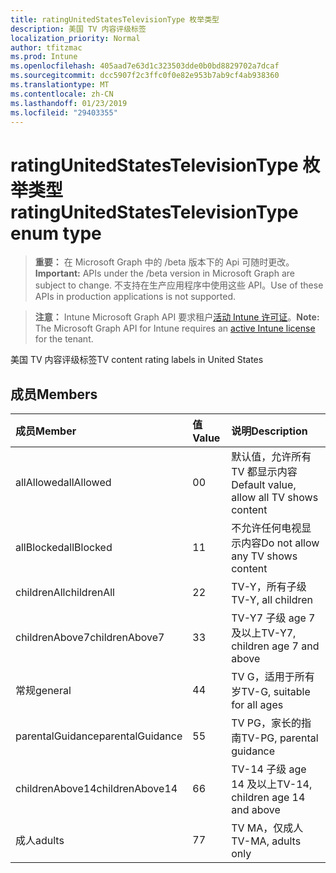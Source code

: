 ```yaml
---
title: ratingUnitedStatesTelevisionType 枚举类型
description: 美国 TV 内容评级标签
localization_priority: Normal
author: tfitzmac
ms.prod: Intune
ms.openlocfilehash: 405aad7e63d1c323503dde0b0bd8829702a7dcaf
ms.sourcegitcommit: dcc5907f2c3ffc0f0e82e953b7ab9cf4ab938360
ms.translationtype: MT
ms.contentlocale: zh-CN
ms.lasthandoff: 01/23/2019
ms.locfileid: "29403355"
---
```

# <a name="ratingunitedstatestelevisiontype-enum-type"></a><span data-ttu-id="c012a-103">ratingUnitedStatesTelevisionType 枚举类型</span><span class="sxs-lookup"><span data-stu-id="c012a-103">ratingUnitedStatesTelevisionType enum type</span></span>

> <span data-ttu-id="c012a-104">**重要：** 在 Microsoft Graph 中的 /beta 版本下的 Api 可随时更改。</span><span class="sxs-lookup"><span data-stu-id="c012a-104">**Important:** APIs under the /beta version in Microsoft Graph are subject to change.</span></span> <span data-ttu-id="c012a-105">不支持在生产应用程序中使用这些 API。</span><span class="sxs-lookup"><span data-stu-id="c012a-105">Use of these APIs in production applications is not supported.</span></span>

> <span data-ttu-id="c012a-106">**注意：** Intune Microsoft Graph API 要求租户[活动 Intune 许可证](https://go.microsoft.com/fwlink/?linkid=839381)。</span><span class="sxs-lookup"><span data-stu-id="c012a-106">**Note:** The Microsoft Graph API for Intune requires an [active Intune license](https://go.microsoft.com/fwlink/?linkid=839381) for the tenant.</span></span>

<span data-ttu-id="c012a-107">美国 TV 内容评级标签</span><span class="sxs-lookup"><span data-stu-id="c012a-107">TV content rating labels in United States</span></span>

## <a name="members"></a><span data-ttu-id="c012a-108">成员</span><span class="sxs-lookup"><span data-stu-id="c012a-108">Members</span></span>
|<span data-ttu-id="c012a-109">成员</span><span class="sxs-lookup"><span data-stu-id="c012a-109">Member</span></span>|<span data-ttu-id="c012a-110">值</span><span class="sxs-lookup"><span data-stu-id="c012a-110">Value</span></span>|<span data-ttu-id="c012a-111">说明</span><span class="sxs-lookup"><span data-stu-id="c012a-111">Description</span></span>|
|:---|:---|:---|
|<span data-ttu-id="c012a-112">allAllowed</span><span class="sxs-lookup"><span data-stu-id="c012a-112">allAllowed</span></span>|<span data-ttu-id="c012a-113">0</span><span class="sxs-lookup"><span data-stu-id="c012a-113">0</span></span>|<span data-ttu-id="c012a-114">默认值，允许所有 TV 都显示内容</span><span class="sxs-lookup"><span data-stu-id="c012a-114">Default value, allow all TV shows content</span></span>|
|<span data-ttu-id="c012a-115">allBlocked</span><span class="sxs-lookup"><span data-stu-id="c012a-115">allBlocked</span></span>|<span data-ttu-id="c012a-116">1</span><span class="sxs-lookup"><span data-stu-id="c012a-116">1</span></span>|<span data-ttu-id="c012a-117">不允许任何电视显示内容</span><span class="sxs-lookup"><span data-stu-id="c012a-117">Do not allow any TV shows content</span></span>|
|<span data-ttu-id="c012a-118">childrenAll</span><span class="sxs-lookup"><span data-stu-id="c012a-118">childrenAll</span></span>|<span data-ttu-id="c012a-119">2</span><span class="sxs-lookup"><span data-stu-id="c012a-119">2</span></span>|<span data-ttu-id="c012a-120">TV-Y，所有子级</span><span class="sxs-lookup"><span data-stu-id="c012a-120">TV-Y, all children</span></span>|
|<span data-ttu-id="c012a-121">childrenAbove7</span><span class="sxs-lookup"><span data-stu-id="c012a-121">childrenAbove7</span></span>|<span data-ttu-id="c012a-122">3</span><span class="sxs-lookup"><span data-stu-id="c012a-122">3</span></span>|<span data-ttu-id="c012a-123">TV-Y7 子级 age 7 及以上</span><span class="sxs-lookup"><span data-stu-id="c012a-123">TV-Y7, children age 7 and above</span></span>|
|<span data-ttu-id="c012a-124">常规</span><span class="sxs-lookup"><span data-stu-id="c012a-124">general</span></span>|<span data-ttu-id="c012a-125">4</span><span class="sxs-lookup"><span data-stu-id="c012a-125">4</span></span>|<span data-ttu-id="c012a-126">TV G，适用于所有岁</span><span class="sxs-lookup"><span data-stu-id="c012a-126">TV-G, suitable for all ages</span></span>|
|<span data-ttu-id="c012a-127">parentalGuidance</span><span class="sxs-lookup"><span data-stu-id="c012a-127">parentalGuidance</span></span>|<span data-ttu-id="c012a-128">5</span><span class="sxs-lookup"><span data-stu-id="c012a-128">5</span></span>|<span data-ttu-id="c012a-129">TV PG，家长的指南</span><span class="sxs-lookup"><span data-stu-id="c012a-129">TV-PG, parental guidance</span></span>|
|<span data-ttu-id="c012a-130">childrenAbove14</span><span class="sxs-lookup"><span data-stu-id="c012a-130">childrenAbove14</span></span>|<span data-ttu-id="c012a-131">6</span><span class="sxs-lookup"><span data-stu-id="c012a-131">6</span></span>|<span data-ttu-id="c012a-132">TV-14 子级 age 14 及以上</span><span class="sxs-lookup"><span data-stu-id="c012a-132">TV-14, children age 14 and above</span></span>|
|<span data-ttu-id="c012a-133">成人</span><span class="sxs-lookup"><span data-stu-id="c012a-133">adults</span></span>|<span data-ttu-id="c012a-134">7</span><span class="sxs-lookup"><span data-stu-id="c012a-134">7</span></span>|<span data-ttu-id="c012a-135">TV MA，仅成人</span><span class="sxs-lookup"><span data-stu-id="c012a-135">TV-MA, adults only</span></span>|




